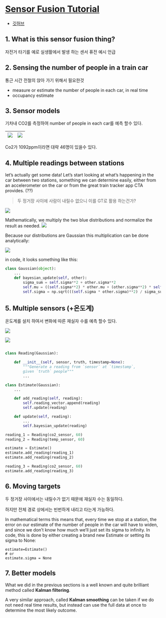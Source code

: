 # [Sensor Fusion Tutorial](https://datascopeanalytics.com/blog/sensor-fusion-tutorial/)

- [깃허브](https://github.com/datascopeanalytics/sensor_fusion)


## 1. What is this sensor fusion thing?

자전거 타기를 예로 실생활에서 발생 하는 센서 퓨전 예시 언급 

## 2. Sensing the number of people in a train car

통근 시간 전철의 앉아 가기 위해서 필요한것 
- measure or estimate the number of people in each car, in real time
- occupancy estimate

## 3. Sensor models

기차내 CO2를 측정하여 number of people in each car를 예측 할수 있다. 

|![](https://datascopeanalytics.com/blog/sensor-fusion-tutorial/experiment_plots/co_2.svg)|![](https://datascopeanalytics.com/blog/sensor-fusion-tutorial/reading_plots/1_co2.svg)|
|-|-|

Co2가 1092ppm이라면 대략 46명이 있을수 있다. 


## 4. Multiple readings between stations



let’s actually get some data! Let’s start looking at what’s happening in the car between two stations, something we can determine easily, either from an accelerometer on the car or from the great train tracker app CTA provides. (??)

> 두 정거장 사이에 사람이 내릴수 없으니 이를 GT로 활용 하는건가? 

![](https://datascopeanalytics.com/blog/sensor-fusion-tutorial/reading_plots/2_co2.svg)





Mathematically, we multiply the two blue distributions and normalize the result as needed. 
![](https://datascopeanalytics.com/blog/sensor-fusion-tutorial/reading_plots/3_co2.svg)




Because our distributions are Gaussian this multiplication can be done analytically:

![](https://i.imgur.com/CQC4caB.png)

in code, it looks something like this:
```python
class Gaussian(object):
    ...
    def bayesian_update(self, other):
        sigma_sum = self.sigma**2 + other.sigma**2
        self.mu = ((self.sigma**2) * other.mu + (other.sigma**2) * self.mu) / sigma_sum
        self.sigma = np.sqrt(((self.sigma * other.sigma)**2) / sigma_sum)
```

## 5. Multiple sensors (+온도계)

온도계를 설치 하여서 변화에 따른 재실자 수를 예측 할수 있다. 

![](https://datascopeanalytics.com/blog/sensor-fusion-tutorial/experiment_plots/Temperature.svg)

![](https://datascopeanalytics.com/blog/sensor-fusion-tutorial/reading_plots/4_co2.svg)


```python 

class Reading(Gaussian):

    def __init__(self, sensor, truth, timestamp=None):
        """Generate a reading from `sensor` at `timestamp`,
        given `truth` people"""
        ...

class Estimate(Gaussian):
    ...

    def add_reading(self, reading):
        self.reading_vector.append(reading)
        self.update(reading)

    def update(self, reading):
        ...
        self.bayesian_update(reading)

reading_1 = Reading(co2_sensor, 60)
reading_2 = Reading(temp_sensor, 60)

estimate = Estimate()
estimate.add_reading(reading_1)
estimate.add_reading(reading_2)

reading_3 = Reading(co2_sensor, 60)
estimate.add_reading(reading_3)
```

## 6. Moving targets


두 정거장 사이에서는 내릴수가 없기 때문에 재실자 수는 동일하다. 

하지만 전체 경로 상에서는 빈번하게 내리고 타는게 가능하다. 

In mathematical terms this means that, every time we stop at a station, the error on our estimate of the number of people in the car will have to widen, and since we don’t know how much we’ll just set its sigma to infinity. In code, this is done by either creating a brand new Estimate or setting its sigma to None:

```
estimate=Estimate()
# or
estimate.sigma = None
```


## 7. Better models


What we did in the previous sections is a well known and quite brilliant method called **Kalman filtering**.

A very similar approach, called **Kalman smoothing** can be taken if we do not need real time results, but instead can use the full data at once to determine the most likely outcome. 








